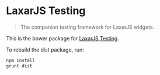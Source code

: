 # LaxarJS Testing

> The companion testing framework for LaxarJS widgets.

This is the bower package for [LaxarJS Testing](https://github.com/LaxarJS/laxar-testing).

To rebuild the dist package, run:

```sh
npm install
grunt dist
```
